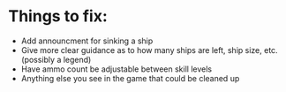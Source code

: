 # Things to fix:

- Add announcment for sinking a ship
- Give more clear guidance as to how many ships are left, ship size, etc. (possibly a legend)
- Have ammo count be adjustable between skill levels
- Anything else you see in the game that could be cleaned up
